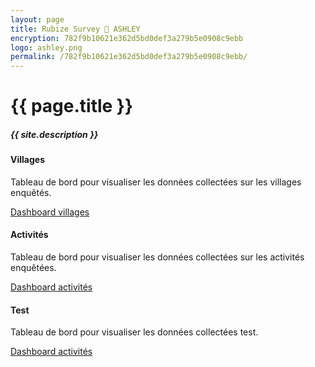 ```yaml
---
layout: page
title: Rubize Survey 🔎 ASHLEY
encryption: 782f9b10621e362d5bd0def3a279b5e0908c9ebb
logo: ashley.png
permalink: /782f9b10621e362d5bd0def3a279b5e0908c9ebb/
---
```


<h1>{{ page.title }}</h1>
<h5 class="font-weight-light text-secondary">{{ site.description }}</h5>

<div class="row mt-5">

  <div class="col-12 col-sm-4">
    <div class="card h-100">
      <div class="card-body">
        <h4 class="card-title">Villages</h4>
        <p class="card-text text-secondary">Tableau de bord pour visualiser les données collectées sur les villages enquêtés.</p>
        <a href="{{site.baseurl}}{{page.permalink}}dashboard-villages" class="btn btn-primary">Dashboard villages</a>
      </div>
    </div>
  </div>

  <div class="col-12 col-sm-4">
    <div class="card h-100">
      <div class="card-body">
        <h4 class="card-title">Activités</h4>
        <p class="card-text text-secondary">Tableau de bord pour visualiser les données collectées sur les activités enquêtées.</p>
        <a href="{{site.baseurl}}{{page.permalink}}dashboard-activity" class="btn btn-primary">Dashboard activités</a>
      </div>
    </div>
  </div>
  
   <div class="col-12 col-sm-4">
    <div class="card h-100">
      <div class="card-body">
        <h4 class="card-title">Test</h4>
        <p class="card-text text-secondary">Tableau de bord pour visualiser les données collectées test.</p>
        <a href="{{site.baseurl}}{{page.permalink}}dashboard-activity" class="btn btn-primary">Dashboard activités</a>
      </div>
    </div>
  </div>

</div>
